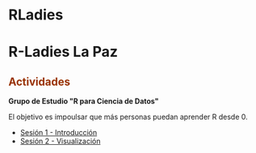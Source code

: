 # RLadies
<html>
  <body>
    <h1><strong>R-Ladies La Paz</strong></h1>
    <h2><span style="color: #993300;">Actividades</span></h2>
    <p><strong>Grupo de Estudio "R para Ciencia de Datos"</strong></p>
    <p>El objetivo es impoulsar que m&aacute;s personas puedan aprender R desde 0.</p>
    <ul>
    <li><a title="R Notebook, Sesi&oacute;n 1" href="https://github.com/rutyroot/RLadies/blob/master/RParaCienciaDeDatos/Sesion1/Introduccion.nb.html">Sesi&oacute;n 1 - Introducci&oacute;n</a></li>
    <li><a title="Sesi&oacute;n 2 - Visualizaci&oacute;n" href="https://github.com/rutyroot/RLadies/blob/master/RParaCienciaDeDatos/Sesion2/Visualizaci%C3%B3n.nb.html">Sesi&oacute;n 2 - Visualizaci&oacute;n</a></li>
    </ul>
    <p>&nbsp;</p>
  </body>  
</html>
